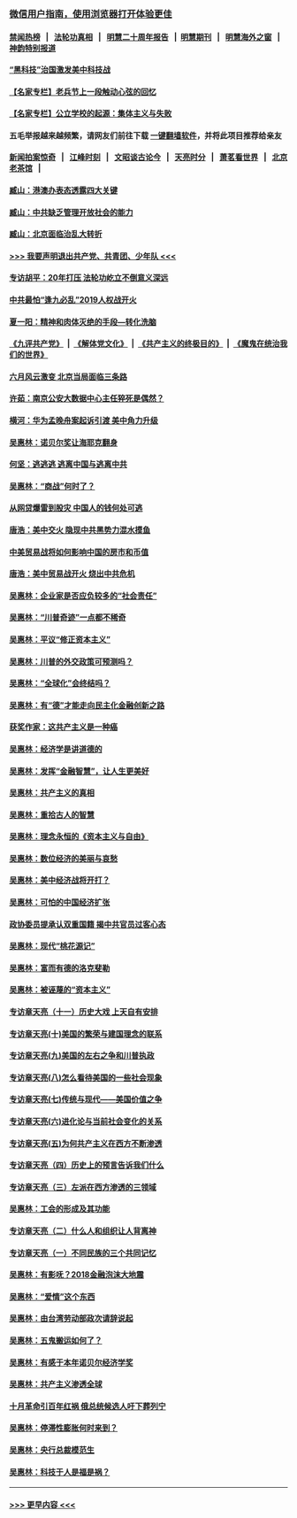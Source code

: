 ### [微信用户指南，使用浏览器打开体验更佳](https://github.com/gfw-breaker/banned-news1/blob/master/indexes/wechat-guide.md?t=0)
#### [禁闻热榜](热点新闻.md?t=0)  &nbsp;&nbsp;|&nbsp;&nbsp; [法轮功真相](https://github.com/gfw-breaker/truth/blob/master/README.md?t=0) &nbsp;&nbsp;|&nbsp;&nbsp; [明慧二十周年报告](https://github.com/gfw-breaker/mh-reports/blob/master/README.md?t=0) &nbsp;&nbsp;|&nbsp;&nbsp;[明慧期刊](https://github.com/gfw-breaker/mh-qikan) &nbsp;&nbsp;|&nbsp;&nbsp; [明慧海外之窗](https://github.com/gfw-breaker/mh-news/blob/master/README.md?t=0) &nbsp;&nbsp;|&nbsp;&nbsp; [神韵特别报道](https://github.com/gfw-breaker/mh-news/blob/master/shenyun.md?t=0)
#### [“黑科技”治国激发美中科技战](../pages/nsc423/n11638056.md?t=02081055) 
#### [【名家专栏】老兵节上一段触动心弦的回忆](../pages/nsc423/n11646016.md?t=02081055) 
#### [【名家专栏】公立学校的起源：集体主义与失败](../pages/nsc423/n11601833.md?t=02081055) 
#### 五毛举报越来越频繁，请网友们前往下载 [一键翻墙软件](https://github.com/gfw-breaker/ssr-accounts)，并将此项目推荐给亲友
#### [新闻拍案惊奇](https://github.com/gfw-breaker/banned-news1/blob/master/pages/link4.md) &nbsp;&nbsp;|&nbsp;&nbsp; [江峰时刻](https://github.com/gfw-breaker/banned-news1/blob/master/pages/link4.md) &nbsp;&nbsp;|&nbsp;&nbsp; [文昭谈古论今](https://github.com/gfw-breaker/banned-news1/blob/master/pages/link4.md) &nbsp;&nbsp;|&nbsp;&nbsp; [天亮时分](https://github.com/gfw-breaker/banned-news1/blob/master/pages/link4.md) &nbsp;&nbsp;|&nbsp;&nbsp; [萧茗看世界](https://github.com/gfw-breaker/banned-news1/blob/master/pages/link4.md) &nbsp;&nbsp;|&nbsp;&nbsp; [北京老茶馆](https://github.com/gfw-breaker/banned-news1/blob/master/pages/link4.md) &nbsp;&nbsp;|&nbsp;&nbsp; 
#### [臧山：港澳办表态透露四大关键](../pages/nsc423/n11421628.md?t=02081055) 
#### [臧山：中共缺乏管理开放社会的能力](../pages/nsc423/n11407457.md?t=02081055) 
#### [臧山：北京面临治乱大转折](../pages/nsc423/n11406895.md?t=02081055) 
#### [>>> 我要声明退出共产党、共青团、少年队 <<<](https://github.com/begood0513/goodnews/blob/master/quit/letter.md) 
#### [专访胡平：20年打压 法轮功屹立不倒意义深远](../pages/nsc423/n11398800.md?t=02081055) 
#### [中共最怕“逢九必乱”2019人权战开火](../pages/nsc423/n11385248.md?t=02081055) 
#### [夏一阳：精神和肉体灭绝的手段—转化洗脑](../pages/nsc423/n11368250.md?t=02081055) 
#### [《九评共产党》](https://github.com/begood0513/9ping.md/blob/master/README.md) &nbsp;|&nbsp; [《解体党文化》](../../../../jtdwh.md/blob/master/README.md)  &nbsp;|&nbsp; [《共产主义的终极目的》](../../../../gczydzjmd.md/blob/master/README.md) &nbsp;|&nbsp; [《魔鬼在统治我们的世界》](../../../../mgztzwmdsj.md/blob/master/README.md) 
#### [六月风云激变 北京当局面临三条路](../pages/nsc423/n11313668.md?t=02081055) 
#### [许茹：南京公安大数据中心主任猝死是偶然？](../pages/nsc423/n11064744.md?t=02081055) 
#### [横河：华为孟晚舟案起诉引渡 美中角力升级](../pages/nsc423/n11027230.md?t=02081055) 
#### [吴惠林：诺贝尔奖让海耶克翻身](../pages/nsc423/n10890049.md?t=02081055) 
#### [何坚：逃逃逃 逃离中国与逃离中共](../pages/nsc423/n10592891.md?t=02081055) 
#### [吴惠林：“商战”何时了？](../pages/nsc423/n10573558.md?t=02081055) 
#### [从网贷爆雷到股灾 中国人的钱何处可逃](../pages/nsc423/n10572800.md?t=02081055) 
#### [唐浩：美中交火 隐现中共黑势力混水摸鱼](../pages/nsc423/n10544040.md?t=02081055) 
#### [中美贸易战将如何影响中国的房市和币值](../pages/nsc423/n10543697.md?t=02081055) 
#### [唐浩：美中贸易战开火 烧出中共危机](../pages/nsc423/n10540126.md?t=02081055) 
#### [吴惠林：企业家是否应负较多的“社会责任”](../pages/nsc423/n10535022.md?t=02081055) 
#### [吴惠林：“川普奇迹”一点都不稀奇](../pages/nsc423/n10512808.md?t=02081055) 
#### [吴惠林：平议“修正资本主义”](../pages/nsc423/n10495724.md?t=02081055) 
#### [吴惠林：川普的外交政策可预测吗？](../pages/nsc423/n10462387.md?t=02081055) 
#### [吴惠林：“全球化”会终结吗？](../pages/nsc423/n10452838.md?t=02081055) 
#### [吴惠林：有“德”才能走向民主化金融创新之路](../pages/nsc423/n10432292.md?t=02081055) 
#### [获奖作家：这共产主义是一种癌](../pages/nsc423/n10431541.md?t=02081055) 
#### [吴惠林：经济学是讲道德的](../pages/nsc423/n10398014.md?t=02081055) 
#### [吴惠林：发挥“金融智慧”，让人生更美好](../pages/nsc423/n10375019.md?t=02081055) 
#### [吴惠林：共产主义的真相](../pages/nsc423/n10351394.md?t=02081055) 
#### [吴惠林：重拾古人的智慧](../pages/nsc423/n10337691.md?t=02081055) 
#### [吴惠林：理念永恒的《资本主义与自由》](../pages/nsc423/n10316274.md?t=02081055) 
#### [吴惠林：数位经济的美丽与哀愁](../pages/nsc423/n10292946.md?t=02081055) 
#### [吴惠林：美中经济战将开打？](../pages/nsc423/n10258825.md?t=02081055) 
#### [吴惠林：可怕的中国经济扩张](../pages/nsc423/n10219147.md?t=02081055) 
#### [政协委员提承认双重国籍 揭中共官员过客心态](../pages/nsc423/n10208809.md?t=02081055) 
#### [吴惠林：现代“桃花源记”](../pages/nsc423/n10185234.md?t=02081055) 
#### [吴惠林：富而有德的洛克斐勒](../pages/nsc423/n10142264.md?t=02081055) 
#### [吴惠林：被诬蔑的“资本主义”](../pages/nsc423/n10124816.md?t=02081055) 
#### [专访章天亮（十一）历史大戏 上天自有安排](../pages/nsc423/n10094905.md?t=02081055) 
#### [专访章天亮(十)美国的繁荣与建国理念的联系](../pages/nsc423/n10094899.md?t=02081055) 
#### [专访章天亮(九)美国的左右之争和川普执政](../pages/nsc423/n10094889.md?t=02081055) 
#### [专访章天亮(八)怎么看待美国的一些社会现象](../pages/nsc423/n10094857.md?t=02081055) 
#### [专访章天亮(七)传统与现代——美国价值之争](../pages/nsc423/n10093140.md?t=02081055) 
#### [专访章天亮(六)进化论与当前社会变化的关系](../pages/nsc423/n10092036.md?t=02081055) 
#### [专访章天亮(五)为何共产主义在西方不断渗透](../pages/nsc423/n10083620.md?t=02081055) 
#### [专访章天亮（四）历史上的预言告诉我们什么](../pages/nsc423/n10083606.md?t=02081055) 
#### [专访章天亮（三）左派在西方渗透的三领域](../pages/nsc423/n10081115.md?t=02081055) 
#### [吴惠林：工会的形成及其功能](../pages/nsc423/n10080633.md?t=02081055) 
#### [专访章天亮（二）什么人和组织让人背离神](../pages/nsc423/n10076637.md?t=02081055) 
#### [专访章天亮（一）不同民族的三个共同记忆](../pages/nsc423/n10074188.md?t=02081055) 
#### [吴惠林：有影呒？2018金融泡沫大地震](../pages/nsc423/n10040534.md?t=02081055) 
#### [吴惠林：“爱情”这个东西](../pages/nsc423/n10019423.md?t=02081055) 
#### [吴惠林：由台湾劳动部政次请辞说起](../pages/nsc423/n9979679.md?t=02081055) 
#### [吴惠林：五鬼搬运如何了？](../pages/nsc423/n9925338.md?t=02081055) 
#### [吴惠林：有感于本年诺贝尔经济学奖](../pages/nsc423/n9871883.md?t=02081055) 
#### [吴惠林：共产主义渗透全球](../pages/nsc423/n9812748.md?t=02081055) 
#### [十月革命引百年红祸 俄总统候选人吁下葬列宁](../pages/nsc423/n9810182.md?t=02081055) 
#### [吴惠林：停滞性膨胀何时来到？](../pages/nsc423/n9764136.md?t=02081055) 
#### [吴惠林：央行总裁模范生](../pages/nsc423/n9728134.md?t=02081055) 
#### [吴惠林：科技于人是福是祸？](../pages/nsc423/n9672982.md?t=02081055) 

----
#### [ >>> 更早内容 <<< ](../indexes/nsc423-earlier.md)
